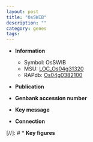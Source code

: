 ```yaml
---
layout: post
title: "OsSWIB"
description: ""
category: genes
tags: 
---
```


* **Information**  
    + Symbol: OsSWIB  
    + MSU: [LOC_Os04g31320](http://rice.uga.edu/cgi-bin/ORF_infopage.cgi?orf=LOC_Os04g31320)  
    + RAPdb: [Os04g0382100](http://rapdb.dna.affrc.go.jp/viewer/gbrowse_details/irgsp1?name=Os04g0382100)  

* **Publication**  

* **Genbank accession number**  

* **Key message**  

* **Connection**  

[//]: # * **Key figures**  


